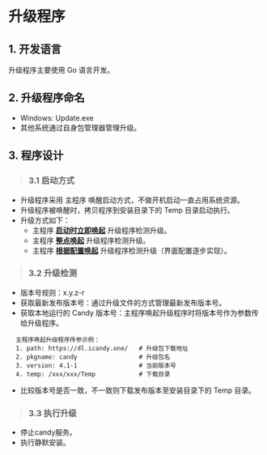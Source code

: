 # 升级程序

## 1. 开发语言  
升级程序主要使用 Go 语言开发。

## 2. 升级程序命名
- Windows: Update.exe
- 其他系统通过自身包管理器管理升级。

## 3. 程序设计
>### 3.1 启动方式
- 升级程序采用 主程序 唤醒启动方式，不做开机启动一直占用系统资源。
- 升级程序被唤醒时，拷贝程序到安装目录下的 Temp 目录启动执行。
- 升级方式如下：
  - 主程序 **<u>启动时立即唤起</u>** 升级程序检测升级。
  - 主程序 **<u>整点唤起</u>** 升级程序检测升级。
  - 主程序 **<u>根据配置唤起</u>** 升级程序检测升级（界面配置逐步实现）。

> ### 3.2 升级检测
- 版本号规则：x.y.z-r
- 获取最新发布版本号：通过升级文件的方式管理最新发布版本号。
- 获取本地运行的 Candy 版本号：主程序唤起升级程序时将版本号作为参数传给升级程序。
```
  主程序唤起升级程序传参示例：
  1. path: https://dl.icandy.one/   # 升级包下载地址
  2. pkgname: candy                 # 升级包名
  3. version: 4.1-1                 # 当前版本号
  4. temp: /xxx/xxx/Temp            # 下载目录
```
- 比较版本号是否一致，不一致则下载发布版本至安装目录下的 Temp 目录。

> ### 3.3 执行升级
- 停止candy服务。
- 执行静默安装。
